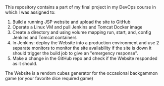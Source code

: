 
This repository contains a part of my final project in my DevOps course in which I was assigned to:
1.	Build a running JSP website and upload the site to GitHub
2.	Operate a Linux VM and pull Jenkins and Tomcat Docker image
3.	Create a directory and using volume mapping run, start, and, config  Jenkins and Tomcat containers
4.	In Jenkins: deploy the Website into a production environment and use 2 separate monitors to monitor the site availability if the site is down it should trigger the build job to give an "emergency response". 
5.	Make a change in the GitHub repo and check if the Website responded as it should. 


The Website is a rendom cubes generator for the occasional backgammon game (or your favorite dice required game)
